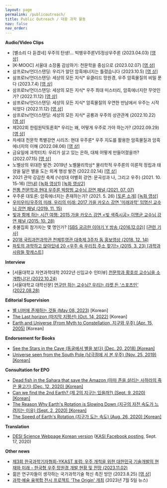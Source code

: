 ```yaml
---
layout: page
permalink: /publicoutreach/
title: Public Outreach / 대중 과학 활동
nav: false
nav_order: 
---
```


**Audio/Video Clips**

* [별소리 다 듣겠네] 우주의 탄생!… 빅뱅우주론VS정상우주론 (2023.04.03) [[영 상]](https://science.ytn.co.kr/program/view.php?mcd=0082&key=202304031633123731)
* [K-MOOC] 서울대 소장품 감상하기: 천문학을 중심으로 (2023.02.07) [[영 상]](http://www.kmooc.kr/courses/course-v1:SNUk+SNU074.022k+2022_T3/about)
* 삼프로tv/언더스탠딩: 우리가 알던 암흑에너지는 틀렸습니다 (2023.10.5) [[영 상]](https://www.youtube.com/watch?v=LA7l-iZq11s&t=950s)
* 삼프로tv/언더스탠딩: 세상의 모든 지식* 유클리드 망원경, 우주 암흑물질의 비밀 푼다 (2023.7.4) [[영 상]](https://www.youtube.com/watch?v=SIjt6ltYNIQ)
* 삼프로tv/언더스탠딩: 세상의 모든 지식* 우주 최대 미스터리, 암흑에너지란 무엇인가? (2022.11.12) [[영 상]](https://www.youtube.com/watch?v=rhVnDyzPRpk)
* 삼프로tv/언더스탠딩: 세상의 모든 지식* 암흑물질의 우연한 만남에서 우주는 시작되었다 (2022.11.12) [[영 상]](https://www.youtube.com/watch?v=7kx2PGdLdLs)
* 삼프로tv/언더스탠딩: 세상의 모든 지식* 공룡과 우주의 상관관계 (2022.10.22) [[영 상]](https://www.youtube.com/watch?v=svHrkezDDtU)
* 제202회 한림원탁토론회* 우리는 왜, 어떻게 우주로 가야 하는가? (2022.09.29) [[영 상]](https://www.youtube.com/watch?v=epzNT5lemtA)
* 차세대 천문학 특별강연 시리즈: 현대 우주론* 우주 지도를 활용한 암흑물질과 암흑에너지의 이해 (2022.08.06) [[영 상]](https://www.youtube.com/watch?v=EAXHufDpqPA)
* 금요일에 과학터치: 우리가 살고 있는 은하, 대체 어떻게 만들어졌을까? (2022.07.15) [[영 상]](https://www.youtube.com/watch?v=3cEKO_ZNMds)
* 노벨상의 위대한 발견: 2019년 노벨물리학상*  물리학적 우주론의 이론적 정립과 태양을 닮은 별을 도는 외계 행성 발견 (2022.02.14) [[영 상]](https://www.youtube.com/watch?v=PXFz2ljakyU)
* 2021 관악 강감찬 축제 (낙성대 야별회 강연: 문곡성과 나, 그리고 우주) (2021. 10. 15-16) [[안내]](https://ggcfest.com/festival2/) [[녹화 영상1]](https://www.youtube.com/watch?v=pD72MNK0zzM) [[녹화 영상2]](https://www.youtube.com/watch?v=BiwgMRHdvqk)
* [전통 천문학과 현대 우주론 박창범 교수님 강연 패널 (2021. 07. 07)](http://www.gnnews.org/news/articleView.html?idxno=8390)
* 우주론 대토론: 암흑에너지는 존재하는가? (2021. 5. 26) [[토론 소개]](https://ikaos.org/kaos/apply/view.php?kc_idx=107) [[녹화 영상]](https://www.youtube.com/watch?v=C4e-6dgyzMo)
* [우미우미/우주의 미래, 우리의 미래: 2017 가을 카오스 강연 '미래과학' 임명신 교수님 강연 패널 (2019. 11. 15)](https://ikaos.org/kaos/video/view.php?id=662)
* [빛과 함께 하는 시간 여행: 2015 가을 카오스 강연 <빛 색즉시공> 이명균 교수님 강연 패널 (2015. 10. 28)](https://ikaos.org/kaos/scc/view.php?id=152)
* 촛불집회 참가자는 몇 명인가? [[SBS 궁금한 이야기 Y 방송 (2016.12.02)]](https://programs.sbs.co.kr/culture/cube/vod/54887/22000207911) [[관련 기사]](http://www.munhwa.com/news/view.html?no=2016122801032603000001)
* [2018 국립과천과학관 천체투영관 대축제 3주차 돔 홍보영상 (2018. 12. 14)](https://www.youtube.com/watch?v=236ZHhzOxN8)
* [파토의 과학하고 앉아있네 20 <우주 속 우리집 주소 찾기!> (2015, 3. 23) [과학과 사람들 팟캐스트]](http://www.podbbang.com/ch/6205?e=21644731)

**Interview**
* [서울대학교 자연과학대학 2022년 신임교수 인터뷰] [천문학과 황호성 교수님을 소개합니다! (2022.10.24)](https://science.snu.ac.kr/newsroom/view/2/11/826)
* [서울대학교 대학신문] [연구만 하는 교수님? 우리는 라켓 든 '스포츠인' (2022.08.28)](http://www.snunews.com/news/articleView.html?idxno=30910)

**Editorial Supervision**

* [별 너머에 존재하는 것들 (May 08, 2023)](https://www.aladin.co.kr/shop/wproduct.aspx?ItemId=315174033) [Korean]
* [The Last horizon (마지막 지평선) (Oct. 14, 2022)](https://www.aladin.co.kr/shop/wproduct.aspx?ItemId=302280466) [Korean]
* [Earth and Universe (From Myth to Constellation, 지구와 우주) (Apr. 15, 2005)](https://www.aladin.co.kr/shop/wproduct.aspx?ItemId=554462) [Korean]

**Endorsement for Books**

* [See the Stars in the Cave (동굴에서 별을 보다) (Dec. 20, 2018) [Korean]](http://www.yes24.com/24/goods/67518613?scode=032&OzSrank=1)
* [Universe seen from the South Pole (남극점에 서 본 우주) (Nov. 25, 2019) [Korean]](http://www.yes24.com/Product/Goods/84183214?OzSrank=1)

**Consultation for EPO**

* [Dead fish in the Sahara that save the Amazon (아마 존을 살리는 사하라의 죽은 물고기) (Dec. 12, 2020) [Korean]](https://jisike.ebs.co.kr/jisike/vodReplayView?siteCd=JE&prodId=352&courseId=BP0PAPB0000000009&stepId=01BP0PAPB0000000009&lectId=20413407)
* [Can we find the 2nd Earth? (제 2의 지구는 있을까?) (Sept. 9, 2020) [Korean]](https://jisike.ebs.co.kr/jisike/vodReplayView?siteCd=JE&prodId=352&courseId=BP0PAPB0000000009&stepId=01BP0PAPB0000000009&lectId=20355202#none)
* [The Reason Why Earth's Rotation is Slowing Down (지구의 자전 속도가 느려지는 이유) (Sept. 2, 2020) [Korean]](https://jisike.ebs.co.kr/jisike/vodReplayView?siteCd=JE&courseId=BP0PAPB0000000009&stepId=01BP0PAPB0000000009&lectId=20349287#none)
* [The Speed of Earth's Rotation (지구가 도는 속도) (Aug. 26, 2020) [Korean]](https://jisike.ebs.co.kr/jisike/vodReplayView?siteCd=JE&prodId=352&courseId=BP0PAPB0000000009&stepId=01BP0PAPB0000000009&lectId=20343292#none)

**Translation**

* [DESI Science Webpage Korean version](https://www.desi.lbl.gov/kr-science/) ([KASI Facebook posting](https://www.facebook.com/kasipr/photos/a.499978350139206/1963428433794183/?type=3&theater), Sept. 17, 2020)

**Other news**
* [제3회 한국과학기자협회-YKAST 포럼: 우주 개척을 위한 대한민국 기술개발의 현재와 미래 - 한국형 우주 망원경 개발 현황 및 전망 (2023.11.02)](https://mobile.newsis.com/view.html?ar_id=NISX20231102_0002506772)
* 젊은 연구자들이 생각하는 국가과학기술 혁신 촉진 방안 (2023.8.25) [[영 상]](https://www.youtube.com/watch?v=TlHmekhtmjY)
* [과학·예술 융복합 전시 프로젝트 'The Origin' 개최](https://www.discoverynews.kr/news/articleView.html?idxno=1029155) (2023년 7월 5일 뉴스)

